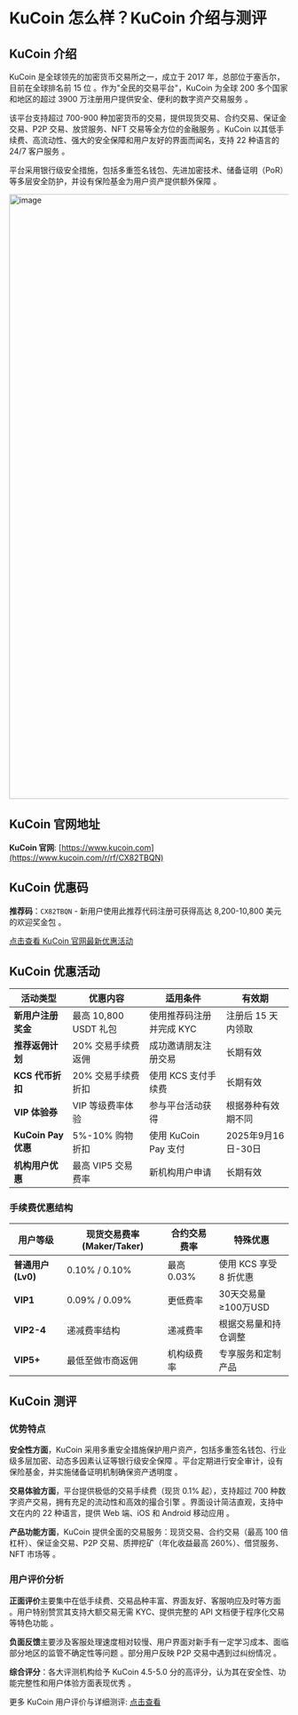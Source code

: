 # KuCoin 怎么样？KuCoin 介绍与测评

## KuCoin 介绍

KuCoin 是全球领先的加密货币交易所之一，成立于 2017 年，总部位于塞舌尔，目前在全球排名前 15 位 。作为"全民的交易平台"，KuCoin 为全球 200 多个国家和地区的超过 3900 万注册用户提供安全、便利的数字资产交易服务 。

该平台支持超过 700-900 种加密货币的交易，提供现货交易、合约交易、保证金交易、P2P 交易、放贷服务、NFT 交易等全方位的金融服务 。KuCoin 以其低手续费、高流动性、强大的安全保障和用户友好的界面而闻名，支持 22 种语言的 24/7 客户服务 。

平台采用银行级安全措施，包括多重签名钱包、先进加密技术、储备证明（PoR）等多层安全防护，并设有保险基金为用户资产提供额外保障 。

<img width="2190" height="1089" alt="image" src="https://github.com/user-attachments/assets/5b3781fe-45b1-4ba7-8107-f5dfb7b7bea6" />

## KuCoin 官网地址

**KuCoin 官网**: [https://www.kucoin.com](https://www.kucoin.com/r/rf/CX82TBQN)

## KuCoin 优惠码

**推荐码**：`CX82TBQN` - 新用户使用此推荐代码注册可获得高达 8,200-10,800 美元的欢迎奖金包 。


[点击查看 KuCoin 官网最新优惠活动](https://www.kucoin.com/r/rf/CX82TBQN)

## KuCoin 优惠活动

| 活动类型 | 优惠内容 | 适用条件 | 有效期 |
|---------|----------|----------|--------|
| **新用户注册奖金** | 最高 10,800 USDT 礼包 | 使用推荐码注册并完成 KYC | 注册后 15 天内领取 |
| **推荐返佣计划** | 20% 交易手续费返佣 | 成功邀请朋友注册交易 | 长期有效 |
| **KCS 代币折扣** | 20% 交易手续费折扣 | 使用 KCS 支付手续费 | 长期有效 |
| **VIP 体验券** | VIP 等级费率体验 | 参与平台活动获得 | 根据券种有效期不同 |
| **KuCoin Pay 优惠** | 5%-10% 购物折扣 | 使用 KuCoin Pay 支付 | 2025年9月16日-30日 |
| **机构用户优惠** | 最高 VIP5 交易费率 | 新机构用户申请 | 长期有效 |

### 手续费优惠结构

| 用户等级 | 现货交易费率(Maker/Taker) | 合约交易费率 | 特殊优惠 |
|----------|---------------------------|-------------|----------|
| **普通用户(Lv0)** | 0.10% / 0.10% | 最高 0.03% | 使用 KCS 享受 8 折优惠 |
| **VIP1** | 0.09% / 0.09% | 更低费率 | 30天交易量≥100万USD |
| **VIP2-4** | 递减费率结构 | 递减费率 | 根据交易量和持仓调整 |
| **VIP5+** | 最低至做市商返佣 | 机构级费率 | 专享服务和定制产品 |

## KuCoin 测评

### 优势特点

**安全性方面**，KuCoin 采用多重安全措施保护用户资产，包括多重签名钱包、行业级多层加密、动态多因素认证等银行级安全保障 。平台定期进行安全审计，设有保险基金，并实施储备证明机制确保资产透明度 。

**交易体验方面**，平台提供极低的交易手续费（现货 0.1% 起），支持超过 700 种数字资产交易，拥有充足的流动性和高效的撮合引擎 。界面设计简洁直观，支持中文在内的 22 种语言，提供 Web 端、iOS 和 Android 移动应用 。

**产品功能方面**，KuCoin 提供全面的交易服务：现货交易、合约交易（最高 100 倍杠杆）、保证金交易、P2P 交易、质押挖矿（年化收益最高 260%）、借贷服务、NFT 市场等 。

### 用户评价分析

**正面评价**主要集中在低手续费、交易品种丰富、界面友好、客服响应及时等方面 。用户特别赞赏其支持大额交易无需 KYC、提供完整的 API 文档便于程序化交易等特色功能 。

**负面反馈**主要涉及客服处理速度相对较慢、用户界面对新手有一定学习成本、面临部分地区的监管不确定性等问题 。部分用户反映 P2P 交易中遇到过纠纷情况 。

**综合评分**：各大评测机构给予 KuCoin 4.5-5.0 分的高评分，认为其在安全性、功能完整性和用户体验方面表现优秀 。

更多 KuCoin 用户评价与详细测评: [点击查看](https://www.kucoin.com/r/rf/CX82TBQN)
